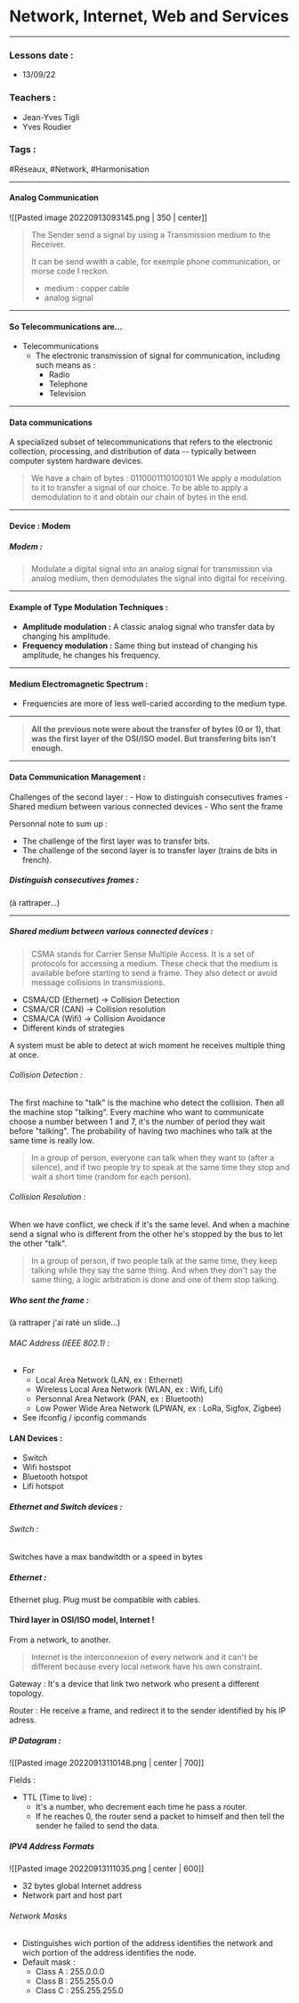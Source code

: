 # Network, Internet, Web and Services
---
### Lessons date :
- 13/09/22

### Teachers :
- Jean-Yves Tigli
- Yves Roudier

### Tags :
#Réseaux, #Network, #Harmonisation

---

#### Analog Communication

![[Pasted image 20220913093145.png | 350 | center]]

> The Sender send a signal by using a Transmission medium to the Receiver.
> 
> It can be send wwith a cable, for exemple phone communication, or morse code I reckon.
> - medium : copper cable
> - analog signal

---

#### So Telecommunications are...

- Telecommunications
	- The electronic transmission of signal for communication, including such means as :
		- Radio
		- Telephone
		- Television

---

#### Data communications

A specialized subset of telecommunications that refers to the electronic collection, processing, and distribution of data -- typically between computer system hardware devices.

> We have a chain of bytes : 0110001110100101
> We apply a modulation to it to transfer a signal of our choice.
> To be able to apply a demodulation to it and obtain our chain of bytes in the end.

---

#### Device : Modem

##### Modem : 
>Modulate a digital signal into an analog signal for transmission via analog medium, then demodulates the signal into digital for receiving.

---

#### Example of Type Modulation Techniques :

- **Amplitude modulation :** A classic analog signal who transfer data by changing his amplitude.
- **Frequency modulation :** Same thing but instead of changing his amplitude, he changes his frequency.

---


#### Medium Electromagnetic Spectrum :

- Frequencies are more of less well-caried according to the medium type.

---

> **All the previous note were about the transfer of bytes (0 or 1), that was the first layer of the OSI/ISO model. But transfering bits isn't enough.** 

---
#### Data Communication Management : 

Challenges of the second layer :
	- How to distinguish consecutives frames
	- Shared medium between various connected devices
	- Who sent the frame

Personnal note to sum up :
- The challenge of the first layer was to transfer bits.
- The challenge of the second layer is to transfer layer (trains de bits in french).

##### Distinguish consecutives frames :

(à rattraper...)

---

##### Shared medium between various connected devices :

>CSMA stands for Carrier Sense Multiple Access. It is a set of protocols for accessing a medium. These check that the medium is available before starting to send a frame. They also detect or avoid message collisions in transmissions.

- CSMA/CD (Ethernet) -> Collision Detection
- CSMA/CR (CAN) -> Collision resolution
- CSMA/CA (Wifi) -> Collision Avoidance
- Different kinds of strategies

A system must be able to detect at wich moment he receives multiple thing at once.

###### Collision Detection :

The first machine to "talk" is the machine who detect the collision.
Then all the machine stop "talking".
Every machine who want to communicate choose a number between 1 and 7, it's the number of period they wait before "talking". The probability of having two machines who talk at the same time is really low.

>In a group of person, everyone can talk when they want to (after a silence), and if two people try to speak at the same time they stop and wait a short time (random for each person).

###### Collision Resolution :

When we have conflict, we check if it's the same level.
And when a machine send a signal who is different from the other he's stopped by the bus to let the other "talk".

>In a group of person, if two people talk at the same time, they keep talking while they say the same thing. And when they don't say the same thing, a logic arbitration is done and one of them stop talking.




##### Who sent the frame :

(à rattraper j'ai raté un slide...)

###### MAC Address (IEEE 802.1) :
- For
	- Local Area Network (LAN, ex : Ethernet)
	- Wireless Local Area Network (WLAN, ex : Wifi, Lifi)
	- Personnal Area Network (PAN, ex : Bluetooth)
	- Low Power Wide Area Network (LPWAN, ex : LoRa, Sigfox, Zigbee)
- See ifconfig / ipconfig commands

#### LAN Devices :
- Switch
- Wifi hostspot
- Bluetooth hotspot
- Lifi hotspot

##### Ethernet and Switch devices :

###### Switch :
Switches have a max bandwitdth or a speed in bytes

##### Ethernet :
Ethernet plug.
Plug must be compatible with cables.
#### Third layer in OSI/ISO model, Internet !

From a network, to another.
>Internet is the interconnexion of every network and it can't be different because every local network have his own constraint.

Gateway : It's a device that link two network who present a different topology.

Router : He receive a frame, and redirect it to the sender identified by his IP adress.

##### IP Datagram :
![[Pasted image 20220913110148.png | center | 700]]

Fields :
- TTL (Time to live) : 
	- It's a number, who decrement each time he pass a router.
	- If he reaches 0, the router send a packet to himself and then tell the sender he failed to send the data.

##### IPV4 Address Formats

![[Pasted image 20220913111035.png | center | 600]]

- 32 bytes global Internet address
- Network part and host part

###### Network Masks
- Distinguishes wich portion of the address identifies the network and wich portion of the address identifies the node.
- Default mask :
	- Class A : 255.0.0.0
	- Class B : 255.255.0.0
	- Class C : 255.255.255.0
